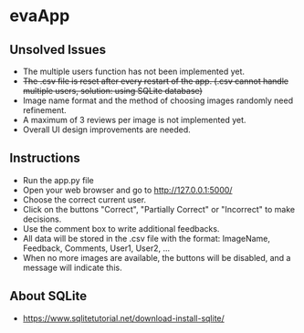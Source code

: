 # evaApp
## Unsolved Issues
- The multiple users function has not been implemented yet.
- ~~The .csv file is reset after every restart of the app. (.csv cannot handle multiple users, solution: using SQLite database)~~
- Image name format and the method of choosing images randomly need refinement.
- A maximum of 3 reviews per image is not implemented yet.
- Overall UI design improvements are needed.

## Instructions
- Run the app.py file
- Open your web browser and go to http://127.0.0.1:5000/
- Choose the correct current user.
- Click on the buttons "Correct", "Partially Correct" or "Incorrect" to make decisions.
- Use the comment box to write additional feedbacks.
- All data will be stored in the .csv file with the format: ImageName, Feedback, Comments, User1, User2, ...
- When no more images are available, the buttons will be disabled, and a message will indicate this.

## About SQLite
- https://www.sqlitetutorial.net/download-install-sqlite/
